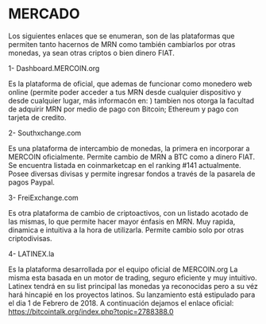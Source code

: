 <!-- TITLE: Mercado -->
<!-- SUBTITLE: ¿dónde comprar y vender MRN? -->

# MERCADO

Los siguientes enlaces que se enumeran, son de las plataformas que permiten tanto hacernos de MRN como también cambiarlos por otras monedas, ya sean otras criptos o bien dinero FIAT.

1- Dashboard.MERCOIN.org

Es la plataforma de oficial, que ademas de funcionar como monedero web online (permite poder acceder a tus MRN desde cualquier dispositivo y desde cualquier lugar, más informacón en:  ) tambien nos otorga la facultad de adquirir MRN por medio de pago con Bitcoin; Ethereum y pago con tarjeta de credito.

2- Southxchange.com

Es una plataforma de intercambio de monedas, la primera en incorporar a MERCOIN oficialmente. Permite cambio de MRN a BTC como a dinero FIAT. Se encuentra listada en coinmarketcap en el ranking #141 actualmente. Posee diversas divisas y permite ingresar fondos a través de la pasarela de pagos Paypal.

3- FreiExchange.com

Es otra plataforma de cambio de criptoactivos, con un listado acotado de las mismas, lo que permite hacer mayor énfasis en MRN. Muy rapida, dinamica e intuitiva a la hora de utilizarla. Permite cambio solo por otras criptodivisas.

4- LATINEX.la

Es la plataforma desarrollada por el equipo oficial de MERCOIN.org La misma esta basada en un motor de trading, seguro eficiente y muy intuitivo. Latinex tendrá en su list principal las monedas ya reconocidas pero a su véz hará hincapié en los proyectos latinos. Su lanzamiento está estipulado para el dia 1 de Febrero de 2018.
A continuación dejamos el enlace oficial: https://bitcointalk.org/index.php?topic=2788388.0
